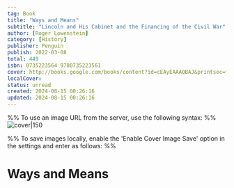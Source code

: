 ```yaml
---
tag: Book
title: "Ways and Means"
subtitle: "Lincoln and His Cabinet and the Financing of the Civil War"
author: [Roger Lowenstein]
category: [History]
publisher: Penguin
publish: 2022-03-08
total: 449
isbn: 0735223564 9780735223561
cover: http://books.google.com/books/content?id=cEAyEAAAQBAJ&printsec=frontcover&img=1&zoom=1&edge=curl&source=gbs_api
localCover: 
status: unread
created: 2024-08-15 00:26:16
updated: 2024-08-15 00:26:16
---
```


%% To use an image URL from the server, use the following syntax: %%
![cover|150](http://books.google.com/books/content?id=cEAyEAAAQBAJ&printsec=frontcover&img=1&zoom=1&edge=curl&source=gbs_api)

%% To save images locally, enable the 'Enable Cover Image Save' option in the settings and enter as follows: %%


# Ways and Means
